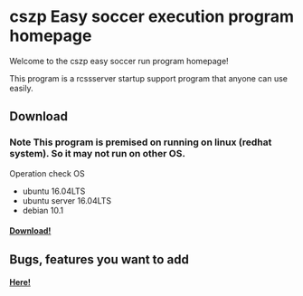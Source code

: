 # cszp Easy soccer execution program homepage
Welcome to the cszp easy soccer run program homepage!

This program is a rcssserver startup support program that anyone can use easily.

## Download
### Note This program is premised on running on linux (redhat system). So it may not run on other OS.
Operation check OS
- ubuntu 16.04LTS
- ubuntu server 16.04LTS
- debian 10.1

#### [Download!](https://github.com/kumitatepazuru/cszp/raw/master/cszp/setup.tar.gz)
## Bugs, features you want to add
#### [Here!](https://github.com/kumitatepazuru/cszp/issues)

